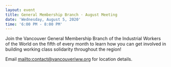 ```yaml
---
layout: event
title: General Membership Branch · August Meeting
date: 'Wednesday, August 5, 2020'
time: '6:00 PM - 8:00 PM'
---
```


Join the Vancouver General Membership Branch of the Industrial Workers of the World on the fifth of every month to learn how you can get involved in building working class solidarity throughout the region!

Email <mailto:contact@vancouveriww.org> for location details.
